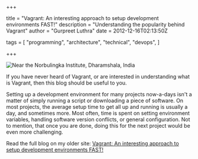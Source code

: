 +++

title = "Vagrant: An interesting approach to setup development environments FAST!"
description = "Understanding the popularity behind Vagrant"
author = "Gurpreet Luthra"
date = 2012-12-16T02:13:50Z

tags = [
    "programming",
    "architecture",
    "technical",
    "devops",
]

+++

![Near the Norbulingka Institute, Dharamshala, India](/images/general/orange-evening.jpg "Near the Norbulingka Institute, Dharamshala, India")

If you have never heard of Vagrant, or are interested in understanding what is Vagrant, then this blog should be useful to you.

Setting up a development environment for many projects now-a-days isn't a matter of simply running a script or downloading
a piece of software. On most projects, the average setup time to get all up and running is usually a day, and sometimes more.
Most often, time is spent on setting environment variables, handling software version conflicts, or general configuration.
Not to mention, that once you are done, doing this for the next project would be even more challenging.

Read the full blog on my older site:
[Vagrant: An interesting approach to setup development environments FAST!](http://techie-notebook.blogspot.com/2012/12/vagrant-interesting-approach-to-setup.html)